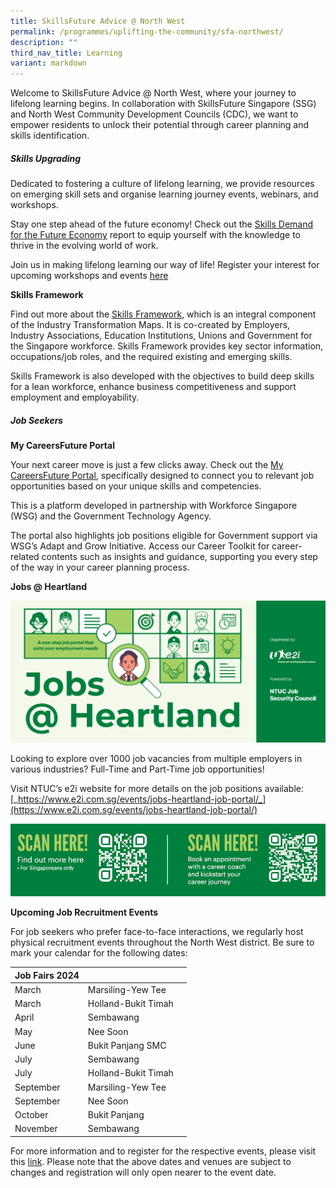 ```yaml
---
title: SkillsFuture Advice @ North West
permalink: /programmes/uplifting-the-community/sfa-northwest/
description: ""
third_nav_title: Learning
variant: markdown
---
```

Welcome to SkillsFuture Advice @ North West, where your journey to lifelong learning begins. In collaboration with SkillsFuture Singapore (SSG) and North West Community Development Councils (CDC), we want to empower residents to unlock their potential through career planning and skills identification.

##### **Skills Upgrading**

Dedicated to fostering a culture of lifelong learning, we provide resources on emerging skill sets and organise learning journey events, webinars, and workshops.

Stay one step ahead of the future economy! Check out the [Skills Demand for the Future Economy](https://www.skillsfuture.gov.sg/skillsreport) report to equip yourself with the knowledge to thrive in the evolving world of work.  

Join us in making lifelong learning our way of life! Register your interest for upcoming workshops and events [here](go.gov.sg/reg-interest-nwsfa)

**Skills Framework**

Find out more about the [Skills Framework](https://www.skillsfuture.gov.sg/skills-framework), which is an integral component of the Industry Transformation Maps. It is co-created by Employers, Industry Associations, Education Institutions, Unions and Government for the Singapore workforce. Skills Framework provides key sector information, occupations/job roles, and the required existing and emerging skills.

Skills Framework is also developed with the objectives to build deep skills for a lean workforce, enhance business competitiveness and support employment and employability.

##### **Job Seekers**

**My CareersFuture Portal**

Your next career move is just a few clicks away. Check out the [My CareersFuture Portal](https://www.mycareersfuture.gov.sg/), specifically designed to connect you to relevant job opportunities based on your unique skills and competencies.

This is a platform developed in partnership with Workforce Singapore (WSG) and the Government Technology Agency.

The portal also highlights job positions eligible for Government support via WSG’s Adapt and Grow Initiative. Access our Career Toolkit for career-related contents such as insights and guidance, supporting you every step of the way in your career planning process.


  **Jobs @ Heartland**
	
![](/images/Programmes/Uplifting%20The%20Community/jobs@heartland.png)
	
Looking to explore over 1000 job vacancies from multiple employers in various industries? Full-Time and Part-Time job opportunities!

Visit NTUC’s e2i website for more details on the job positions available: [_https://www.e2i.com.sg/events/jobs-heartland-job-portal/_](https://www.e2i.com.sg/events/jobs-heartland-job-portal/)

![](/images/Programmes/Uplifting%20The%20Community/jobs@heartland%20qr%20code.png)

**Upcoming Job Recruitment Events**

For job seekers who prefer face-to-face interactions, we regularly host physical recruitment events throughout the North West district. Be sure to mark your calendar for the following dates:

| Job Fairs 2024  | |  |
| -------- | -------- | -------- |
| March     | Marsiling-Yew Tee     |   |
| March     | Holland-Bukit Timah     |   |
| April     | Sembawang     |   |
| May     | Nee Soon     |   |
| June     | Bukit Panjang SMC     |   |
| July     | Sembawang     |   |
| July     | Holland-Bukit Timah     |   |
| September     | Marsiling-Yew Tee     |   
| September     | Nee Soon     | 
| October     | Bukit Panjang     | 
| November     | Sembawang     | 

For more information and to register for the respective events, please visit this [link](https://content.mycareersfuture.gov.sg/career-events/). Please note that the above dates and venues are subject to changes and registration will only open nearer to the event date.